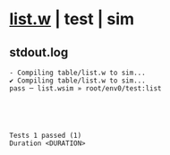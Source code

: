 # [list.w](../../../../../../examples/tests/sdk_tests/table/list.w) | test | sim

## stdout.log
```log
- Compiling table/list.w to sim...
✔ Compiling table/list.w to sim...
pass ─ list.wsim » root/env0/test:list
 




Tests 1 passed (1) 
Duration <DURATION>

```

